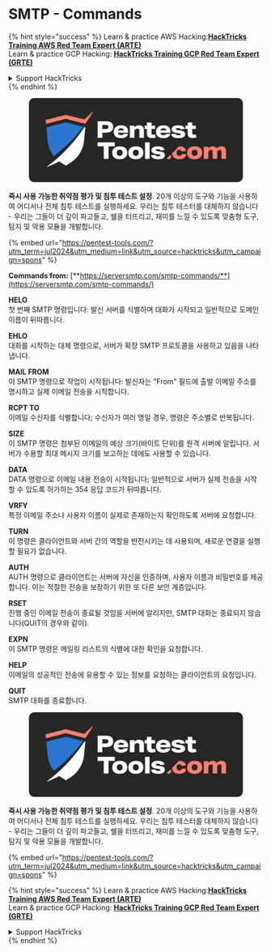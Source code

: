 # SMTP - Commands

{% hint style="success" %}
Learn & practice AWS Hacking:<img src="/.gitbook/assets/arte.png" alt="" data-size="line">[**HackTricks Training AWS Red Team Expert (ARTE)**](https://training.hacktricks.xyz/courses/arte)<img src="/.gitbook/assets/arte.png" alt="" data-size="line">\
Learn & practice GCP Hacking: <img src="/.gitbook/assets/grte.png" alt="" data-size="line">[**HackTricks Training GCP Red Team Expert (GRTE)**<img src="/.gitbook/assets/grte.png" alt="" data-size="line">](https://training.hacktricks.xyz/courses/grte)

<details>

<summary>Support HackTricks</summary>

* Check the [**subscription plans**](https://github.com/sponsors/carlospolop)!
* **Join the** 💬 [**Discord group**](https://discord.gg/hRep4RUj7f) or the [**telegram group**](https://t.me/peass) or **follow** us on **Twitter** 🐦 [**@hacktricks\_live**](https://twitter.com/hacktricks\_live)**.**
* **Share hacking tricks by submitting PRs to the** [**HackTricks**](https://github.com/carlospolop/hacktricks) and [**HackTricks Cloud**](https://github.com/carlospolop/hacktricks-cloud) github repos.

</details>
{% endhint %}

<figure><img src="/.gitbook/assets/pentest-tools.svg" alt=""><figcaption></figcaption></figure>

**즉시 사용 가능한 취약점 평가 및 침투 테스트 설정**. 20개 이상의 도구와 기능을 사용하여 어디서나 전체 침투 테스트를 실행하세요. 우리는 침투 테스터를 대체하지 않습니다 - 우리는 그들이 더 깊이 파고들고, 쉘을 터뜨리고, 재미를 느낄 수 있도록 맞춤형 도구, 탐지 및 악용 모듈을 개발합니다.

{% embed url="https://pentest-tools.com/?utm_term=jul2024&utm_medium=link&utm_source=hacktricks&utm_campaign=spons" %}

**Commands from:** [**https://serversmtp.com/smtp-commands/**](https://serversmtp.com/smtp-commands/)

**HELO**\
첫 번째 SMTP 명령입니다: 발신 서버를 식별하며 대화가 시작되고 일반적으로 도메인 이름이 뒤따릅니다.

**EHLO**\
대화를 시작하는 대체 명령으로, 서버가 확장 SMTP 프로토콜을 사용하고 있음을 나타냅니다.

**MAIL FROM**\
이 SMTP 명령으로 작업이 시작됩니다: 발신자는 "From" 필드에 출발 이메일 주소를 명시하고 실제 이메일 전송을 시작합니다.

**RCPT TO**\
이메일 수신자를 식별합니다; 수신자가 여러 명일 경우, 명령은 주소별로 반복됩니다.

**SIZE**\
이 SMTP 명령은 첨부된 이메일의 예상 크기(바이트 단위)를 원격 서버에 알립니다. 서버가 수용할 최대 메시지 크기를 보고하는 데에도 사용할 수 있습니다.

**DATA**\
DATA 명령으로 이메일 내용 전송이 시작됩니다; 일반적으로 서버가 실제 전송을 시작할 수 있도록 허가하는 354 응답 코드가 뒤따릅니다.

**VRFY**\
특정 이메일 주소나 사용자 이름이 실제로 존재하는지 확인하도록 서버에 요청합니다.

**TURN**\
이 명령은 클라이언트와 서버 간의 역할을 반전시키는 데 사용되며, 새로운 연결을 실행할 필요가 없습니다.

**AUTH**\
AUTH 명령으로 클라이언트는 서버에 자신을 인증하며, 사용자 이름과 비밀번호를 제공합니다. 이는 적절한 전송을 보장하기 위한 또 다른 보안 계층입니다.

**RSET**\
진행 중인 이메일 전송이 종료될 것임을 서버에 알리지만, SMTP 대화는 종료되지 않습니다(QUIT의 경우와 같이).

**EXPN**\
이 SMTP 명령은 메일링 리스트의 식별에 대한 확인을 요청합니다.

**HELP**\
이메일의 성공적인 전송에 유용할 수 있는 정보를 요청하는 클라이언트의 요청입니다.

**QUIT**\
SMTP 대화를 종료합니다.

<figure><img src="/.gitbook/assets/pentest-tools.svg" alt=""><figcaption></figcaption></figure>

**즉시 사용 가능한 취약점 평가 및 침투 테스트 설정**. 20개 이상의 도구와 기능을 사용하여 어디서나 전체 침투 테스트를 실행하세요. 우리는 침투 테스터를 대체하지 않습니다 - 우리는 그들이 더 깊이 파고들고, 쉘을 터뜨리고, 재미를 느낄 수 있도록 맞춤형 도구, 탐지 및 악용 모듈을 개발합니다.

{% embed url="https://pentest-tools.com/?utm_term=jul2024&utm_medium=link&utm_source=hacktricks&utm_campaign=spons" %}

{% hint style="success" %}
Learn & practice AWS Hacking:<img src="/.gitbook/assets/arte.png" alt="" data-size="line">[**HackTricks Training AWS Red Team Expert (ARTE)**](https://training.hacktricks.xyz/courses/arte)<img src="/.gitbook/assets/arte.png" alt="" data-size="line">\
Learn & practice GCP Hacking: <img src="/.gitbook/assets/grte.png" alt="" data-size="line">[**HackTricks Training GCP Red Team Expert (GRTE)**<img src="/.gitbook/assets/grte.png" alt="" data-size="line">](https://training.hacktricks.xyz/courses/grte)

<details>

<summary>Support HackTricks</summary>

* Check the [**subscription plans**](https://github.com/sponsors/carlospolop)!
* **Join the** 💬 [**Discord group**](https://discord.gg/hRep4RUj7f) or the [**telegram group**](https://t.me/peass) or **follow** us on **Twitter** 🐦 [**@hacktricks\_live**](https://twitter.com/hacktricks\_live)**.**
* **Share hacking tricks by submitting PRs to the** [**HackTricks**](https://github.com/carlospolop/hacktricks) and [**HackTricks Cloud**](https://github.com/carlospolop/hacktricks-cloud) github repos.

</details>
{% endhint %}
